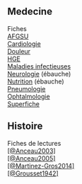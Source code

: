 
## Medecine
Fiches  
[AFGSU](medecine/afgsu.pdf)  
[Cardiologie](medecine/cardiologie.pdf)  
[Douleur](medecine/douleur.pdf)  
[HGE](medecine/hge.pdf)  
[Maladies infectieuses](medecine/maladies_infectieuses.pdf)  
[Neurologie](medecine/neurologie.pdf) (ébauche)   
[Nutrition](medecine/nutrition.pdf) (ébauche)  
[Pneumologie](medecine/pneumologie.pdf)  
[Ophtalmologie](medecine/ophtalmo.pdf)  
[Superfiche](medecine/superfiche.pdf)

## Histoire

Fiches de lectures  
[[@Anceau2003]](books/anceau2003.html)  
[[@Anceau2005]](books/anceau2005.html)  
[[@Martinez-Gros2014]](books/martinez-gros2014.html)  
[[@Grousset1942]](books/grousset1942.html)  


